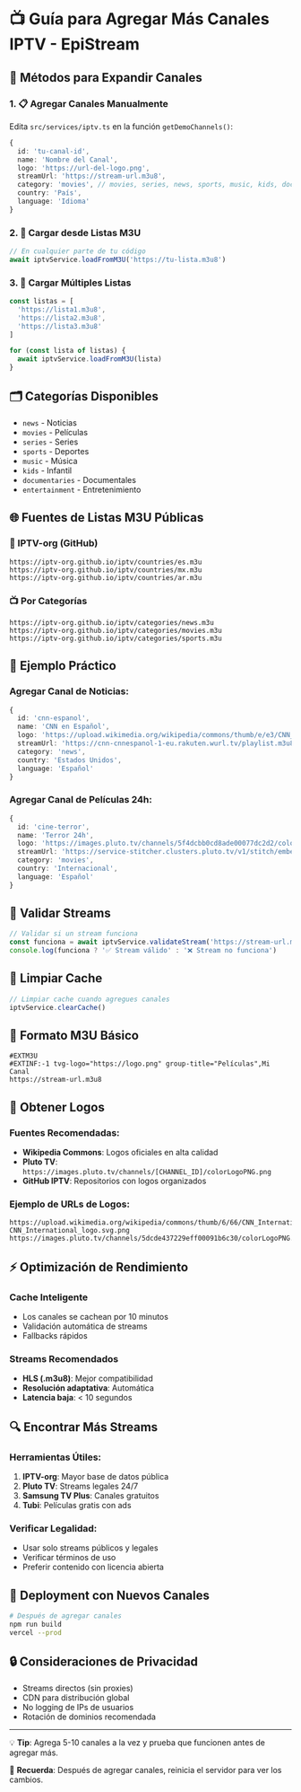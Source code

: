 # 📺 Guía para Agregar Más Canales IPTV - EpiStream

## 🎯 Métodos para Expandir Canales

### 1. 📋 Agregar Canales Manualmente

Edita `src/services/iptv.ts` en la función `getDemoChannels()`:

```typescript
{
  id: 'tu-canal-id',
  name: 'Nombre del Canal',
  logo: 'https://url-del-logo.png',
  streamUrl: 'https://stream-url.m3u8',
  category: 'movies', // movies, series, news, sports, music, kids, documentaries, entertainment
  country: 'País',
  language: 'Idioma'
}
```

### 2. 🔗 Cargar desde Listas M3U

```typescript
// En cualquier parte de tu código
await iptvService.loadFromM3U('https://tu-lista.m3u8')
```

### 3. 📁 Cargar Múltiples Listas

```typescript
const listas = [
  'https://lista1.m3u8',
  'https://lista2.m3u8',
  'https://lista3.m3u8'
]

for (const lista of listas) {
  await iptvService.loadFromM3U(lista)
}
```

## 🗂️ Categorías Disponibles

- `news` - Noticias
- `movies` - Películas
- `series` - Series
- `sports` - Deportes
- `music` - Música
- `kids` - Infantil
- `documentaries` - Documentales
- `entertainment` - Entretenimiento

## 🌐 Fuentes de Listas M3U Públicas

### 📡 IPTV-org (GitHub)
```
https://iptv-org.github.io/iptv/countries/es.m3u
https://iptv-org.github.io/iptv/countries/mx.m3u
https://iptv-org.github.io/iptv/countries/ar.m3u
```

### 📺 Por Categorías
```
https://iptv-org.github.io/iptv/categories/news.m3u
https://iptv-org.github.io/iptv/categories/movies.m3u
https://iptv-org.github.io/iptv/categories/sports.m3u
```

## 🔧 Ejemplo Práctico

### Agregar Canal de Noticias:

```typescript
{
  id: 'cnn-espanol',
  name: 'CNN en Español',
  logo: 'https://upload.wikimedia.org/wikipedia/commons/thumb/e/e3/CNN_en_Espa%C3%B1ol_logo.svg/512px-CNN_en_Espa%C3%B1ol_logo.svg.png',
  streamUrl: 'https://cnn-cnnespanol-1-eu.rakuten.wurl.tv/playlist.m3u8',
  category: 'news',
  country: 'Estados Unidos',
  language: 'Español'
}
```

### Agregar Canal de Películas 24h:

```typescript
{
  id: 'cine-terror',
  name: 'Terror 24h',
  logo: 'https://images.pluto.tv/channels/5f4dcbb0cd8ade00077dc2d2/colorLogoPNG.png',
  streamUrl: 'https://service-stitcher.clusters.pluto.tv/v1/stitch/embed/hls/channel/5f4dcbb0cd8ade00077dc2d2/master.m3u8',
  category: 'movies',
  country: 'Internacional',
  language: 'Español'
}
```

## 🧪 Validar Streams

```typescript
// Validar si un stream funciona
const funciona = await iptvService.validateStream('https://stream-url.m3u8')
console.log(funciona ? '✅ Stream válido' : '❌ Stream no funciona')
```

## 🔄 Limpiar Cache

```typescript
// Limpiar cache cuando agregues canales
iptvService.clearCache()
```

## 📝 Formato M3U Básico

```m3u
#EXTM3U
#EXTINF:-1 tvg-logo="https://logo.png" group-title="Películas",Mi Canal
https://stream-url.m3u8
```

## 🎨 Obtener Logos

### Fuentes Recomendadas:
- **Wikipedia Commons**: Logos oficiales en alta calidad
- **Pluto TV**: `https://images.pluto.tv/channels/[CHANNEL_ID]/colorLogoPNG.png`
- **GitHub IPTV**: Repositorios con logos organizados

### Ejemplo de URLs de Logos:
```
https://upload.wikimedia.org/wikipedia/commons/thumb/6/66/CNN_International_logo.svg/512px-CNN_International_logo.svg.png
https://images.pluto.tv/channels/5dcde437229eff00091b6c30/colorLogoPNG.png
```

## ⚡ Optimización de Rendimiento

### Cache Inteligente
- Los canales se cachean por 10 minutos
- Validación automática de streams
- Fallbacks rápidos

### Streams Recomendados
- **HLS (.m3u8)**: Mejor compatibilidad
- **Resolución adaptativa**: Automática
- **Latencia baja**: < 10 segundos

## 🔍 Encontrar Más Streams

### Herramientas Útiles:
1. **IPTV-org**: Mayor base de datos pública
2. **Pluto TV**: Streams legales 24/7
3. **Samsung TV Plus**: Canales gratuitos
4. **Tubi**: Películas gratis con ads

### Verificar Legalidad:
- Usar solo streams públicos y legales
- Verificar términos de uso
- Preferir contenido con licencia abierta

## 🚀 Deployment con Nuevos Canales

```bash
# Después de agregar canales
npm run build
vercel --prod
```

## 🔒 Consideraciones de Privacidad

- Streams directos (sin proxies)
- CDN para distribución global
- No logging de IPs de usuarios
- Rotación de dominios recomendada

---

💡 **Tip**: Agrega 5-10 canales a la vez y prueba que funcionen antes de agregar más.

🚀 **Recuerda**: Después de agregar canales, reinicia el servidor para ver los cambios.